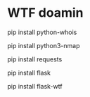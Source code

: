 <h1>WTF doamin</h1>
<p>pip install python-whois</p>
<p>pip install python3-nmap</p>
<p>pip install requests</p>
<p>pip install flask</p>
<p>pip install flask-wtf</p>